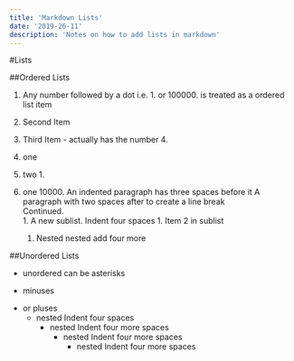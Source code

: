 ```yaml
---
title: 'Markdown Lists'
date: '2019-26-11'
description: 'Notes on how to add lists in markdown'
---
```


#Lists

##Ordered Lists

1. Any number followed by a dot i.e. 1. or 100000. is treated as a ordered list item
2. Second Item 
4. Third Item - actually has the number 4. 

1. one
1. two 1.
10000. one 10000.
   An indented paragraph has three spaces before it
   A paragraph with two spaces after to create a line break  
   Continued.  
    1. A new sublist. Indent four spaces
    1. Item 2 in sublist
        1. Nested nested add four more

##Unordered Lists

* unordered can be asterisks
- minuses
+ or pluses
    + nested Indent four spaces
        + nested Indent four more spaces
            + nested Indent four more spaces
                - nested Indent four more spaces
